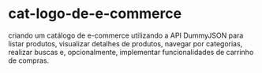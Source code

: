 # cat-logo-de-e-commerce
criando um catálogo de e-commerce utilizando a API DummyJSON para listar produtos, visualizar detalhes de produtos, navegar por categorias, realizar buscas e, opcionalmente, implementar funcionalidades de carrinho de compras.
